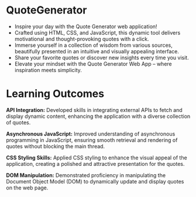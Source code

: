 # QuoteGenerator
* Inspire your day with the Quote Generator web application! 
* Crafted using HTML, CSS, and JavaScript, this dynamic tool delivers motivational and thought-provoking quotes with a click. 
* Immerse yourself in a collection of wisdom from various sources, beautifully presented in an intuitive and visually appealing interface. 
* Share your favorite quotes or discover new insights every time you visit. 
* Elevate your mindset with the Quote Generator Web App – where inspiration meets simplicity.

 # Learning Outcomes

**API Integration:**
Developed skills in integrating external APIs to fetch and display dynamic content, enhancing the application with a diverse collection of quotes.

**Asynchronous JavaScript:**
Improved understanding of asynchronous programming in JavaScript, ensuring smooth retrieval and rendering of quotes without blocking the main thread.

**CSS Styling Skills:**
Applied CSS styling to enhance the visual appeal of the application, creating a polished and attractive presentation for the quotes.

**DOM Manipulation:**
Demonstrated proficiency in manipulating the Document Object Model (DOM) to dynamically update and display quotes on the web page.
